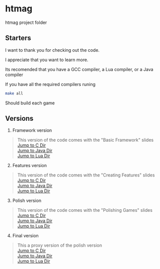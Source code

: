 # htmag
htmag project folder

## Starters
I want to thank you for checking out the code.

I appreciate that you want to learn more.

Its recomended that you have a GCC compiler, a Lua compiler, or a Java compiler

If you have all the required compilers runing
```sh
make all
```
Should build each game

## Versions
1. Framework version
>This version of the code comes with the "Basic Framework" slides \
>[Jump to C Dir](/c/final/) \
>[Jump to Java Dir](/java/final/) \
>[Jump to Lua Dir](/lua/final/) 

2. Features version
>This version of the code comes with the "Creating Features" slides \
>[Jump to C Dir](/c/final/) \
>[Jump to Java Dir](/java/final/) \
>[Jump to Lua Dir](/lua/final/) 

3. Polish version
>This version of the code comes with the "Polishing Games" slides \
>[Jump to C Dir](/c/final/) \
>[Jump to Java Dir](/java/final/) \
>[Jump to Lua Dir](/lua/final/) 

4. Final version
>This a proxy version of the polish version \
>[Jump to C Dir](/c/final/) \
>[Jump to Java Dir](/java/final/) \
>[Jump to Lua Dir](/lua/final/) 
